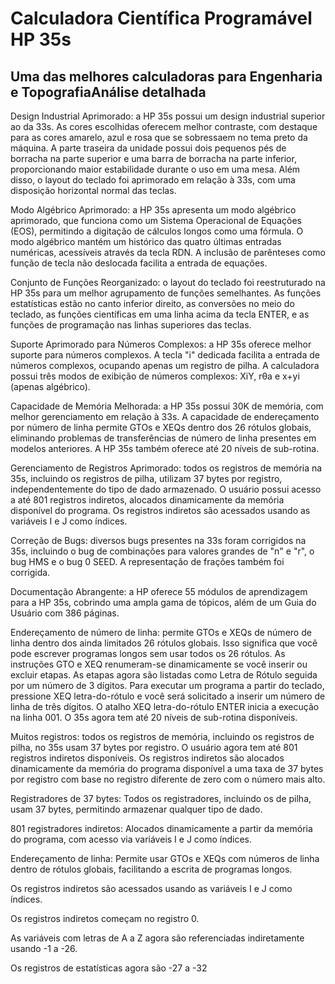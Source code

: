 <h1> Calculadora Científica Programável HP 35s </h1>
<h2>Uma das melhores calculadoras para Engenharia e TopografiaAnálise detalhada</h2>

Design Industrial Aprimorado: a HP 35s possui um design industrial superior ao da 33s. As cores escolhidas oferecem melhor contraste, com destaque para as cores amarelo, azul e rosa que se sobressaem no tema preto da máquina. A parte traseira da unidade possui dois pequenos pés de borracha na parte superior e uma barra de borracha na parte inferior, proporcionando maior estabilidade durante o uso em uma mesa. Além disso, o layout do teclado foi aprimorado em relação à 33s, com uma disposição horizontal normal das teclas.

Modo Algébrico Aprimorado: a HP 35s apresenta um modo algébrico aprimorado, que funciona como um Sistema Operacional de Equações (EOS), permitindo a digitação de cálculos longos como uma fórmula. O modo algébrico mantém um histórico das quatro últimas entradas numéricas, acessíveis através da tecla RDN. A inclusão de parênteses como função de tecla não deslocada facilita a entrada de equações.

Conjunto de Funções Reorganizado: o layout do teclado foi reestruturado na HP 35s para um melhor agrupamento de funções semelhantes. As funções estatísticas estão no canto inferior direito, as conversões no meio do teclado, as funções científicas em uma linha acima da tecla ENTER, e as funções de programação nas linhas superiores das teclas.

Suporte Aprimorado para Números Complexos: a HP 35s oferece melhor suporte para números complexos. A tecla "i" dedicada facilita a entrada de números complexos, ocupando apenas um registro de pilha. A calculadora possui três modos de exibição de números complexos: XiY, rθa e x+yi (apenas algébrico).

Capacidade de Memória Melhorada: a HP 35s possui 30K de memória, com melhor gerenciamento em relação à 33s. A capacidade de endereçamento por número de linha permite GTOs e XEQs dentro dos 26 rótulos globais, eliminando problemas de transferências de número de linha presentes em modelos anteriores. A HP 35s também oferece até 20 níveis de sub-rotina.

Gerenciamento de Registros Aprimorado: todos os registros de memória na 35s, incluindo os registros de pilha, utilizam 37 bytes por registro, independentemente do tipo de dado armazenado. O usuário possui acesso a até 801 registros indiretos, alocados dinamicamente da memória disponível do programa. Os registros indiretos são acessados usando as variáveis I e J como índices.

Correção de Bugs: diversos bugs presentes na 33s foram corrigidos na 35s, incluindo o bug de combinações para valores grandes de "n" e "r", o bug HMS e o bug 0 SEED. A representação de frações também foi corrigida.

Documentação Abrangente: a HP oferece 55 módulos de aprendizagem para a HP 35s, cobrindo uma ampla gama de tópicos, além de um Guia do Usuário com 386 páginas.

Endereçamento de número de linha: permite GTOs e XEQs de número de linha dentro dos ainda limitados 26 rótulos globais. Isso significa que você pode escrever programas longos sem usar todos os 26 rótulos. As instruções GTO e XEQ renumeram-se dinamicamente se você inserir ou excluir etapas. As etapas agora são listadas como Letra de Rótulo seguida por um número de 3 dígitos. Para executar um programa a partir do teclado, pressione XEQ letra-do-rótulo e você será solicitado a inserir um número de linha de três dígitos. O atalho XEQ letra-do-rótulo ENTER inicia a execução na linha 001. O 35s agora tem até 20 níveis de sub-rotina disponíveis.

Muitos registros: todos os registros de memória, incluindo os registros de pilha, no 35s usam 37 bytes por registro. O usuário agora tem até 801 registros indiretos disponíveis. Os registros indiretos são alocados dinamicamente da memória do programa disponível a uma taxa de 37 bytes por registro com base no registro diferente de zero com o número mais alto. 

Registradores de 37 bytes: Todos os registradores, incluindo os de pilha, usam 37 bytes, permitindo armazenar qualquer tipo de dado.

801 registradores indiretos: Alocados dinamicamente a partir da memória do programa, com acesso via variáveis I e J como índices.

Endereçamento de linha: Permite usar GTOs e XEQs com números de linha dentro de rótulos globais, facilitando a escrita de programas longos.

Os registros indiretos são acessados usando as variáveis I e J como índices. 

Os registros indiretos começam no registro 0.

 As variáveis com letras de A a Z agora são referenciadas indiretamente usando -1 a -26. 

Os registros de estatísticas agora são -27 a -32
